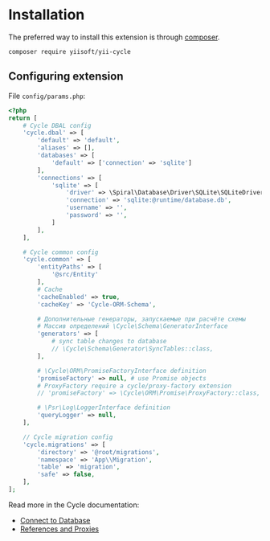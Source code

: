 # Installation

The preferred way to install this extension is through [composer](http://getcomposer.org/download/).

```
composer require yiisoft/yii-cycle
```

## Configuring extension

File `config/params.php`:
```php
<?php
return [
    # Cycle DBAL config
    'cycle.dbal' => [
        'default' => 'default',
        'aliases' => [],
        'databases' => [
            'default' => ['connection' => 'sqlite']
        ],
        'connections' => [
            'sqlite' => [
                'driver' => \Spiral\Database\Driver\SQLite\SQLiteDriver::class,
                'connection' => 'sqlite:@runtime/database.db',
                'username' => '',
                'password' => '',
            ]
        ],
    ],

    # Cycle common config
    'cycle.common' => [
        'entityPaths' => [
            '@src/Entity'
        ],
        # Cache
        'cacheEnabled' => true,
        'cacheKey' => 'Cycle-ORM-Schema',

        # Дополнительные генераторы, запускаемые при расчёте схемы
        # Массив определений \Cycle\Schema\GeneratorInterface
        'generators' => [
            # sync table changes to database
            // \Cycle\Schema\Generator\SyncTables::class,
        ],

        # \Cycle\ORM\PromiseFactoryInterface definition
        'promiseFactory' => null, # use Promise objects
        # ProxyFactory require a cycle/proxy-factory extension
        // 'promiseFactory' => \Cycle\ORM\Promise\ProxyFactory::class,

        # \Psr\Log\LoggerInterface definition
        'queryLogger' => null,
    ],

    // Cycle migration config
    'cycle.migrations' => [
        'directory' => '@root/migrations',
        'namespace' => 'App\\Migration',
        'table' => 'migration',
        'safe' => false,
    ],
];
```
Read more in the Cycle documentation:

- [Connect to Database](https://github.com/cycle/docs/blob/master/basic/connect.md)
- [References and Proxies](https://github.com/cycle/docs/blob/master/advanced/promise.md)
